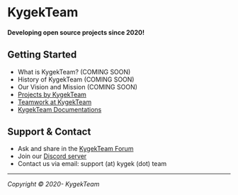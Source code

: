 # KygekTeam

<!-- TODO: Add introduction -->

#### Developing open source projects since 2020!

## Getting Started

- What is KygekTeam? (COMING SOON)
- History of KygekTeam (COMING SOON)
- Our Vision and Mission (COMING SOON)
- [Projects by KygekTeam](/PROJECTS.md)
- [Teamwork at KygekTeam](/TEAMWORK.md)
- [KygekTeam Documentations](https://docs.kygek.team)

## Support & Contact

- Ask and share in the [KygekTeam Forum](https://forum.kygek.team)
- Join our [Discord server](https://discord.kygek.team)
- Contact us via email: support (at) kygek (dot) team

---

_Copyright &copy; 2020- KygekTeam_
